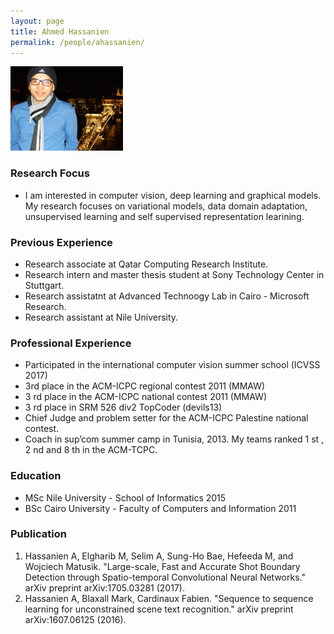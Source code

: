 ```yaml
---
layout: page
title: Ahmed Hassanien
permalink: /people/ahassanien/
---
```


<img src="/people/ahassanien/ahassanien.jpg" alt="Drawing" style="width: 180px;"/>


### Research Focus
- I am interested in computer vision, deep learning and graphical models. My research focuses on variational models, data domain adaptation, unsupervised learning and self supervised representation learining.

### Previous Experience
- Research associate at Qatar Computing Research Institute.
- Research intern and master thesis student at Sony Technology Center in Stuttgart.
- Research assistatnt at Advanced Technoogy Lab in Cairo - Microsoft Research.
- Research assistant at Nile University.
 


### Professional Experience
- Participated in the international computer vision summer school (ICVSS 2017)
- 3rd place in the ACM-ICPC regional contest 2011 (MMAW)
- 3 rd place in the ACM-ICPC national contest 2011 (MMAW)
- 3 rd place in SRM 526 div2 TopCoder (devils13)
- Chief Judge and problem setter for the ACM-ICPC Palestine national contest.
- Coach in sup’com summer camp in Tunisia, 2013. My teams ranked 1 st , 2 nd and 8 th in the ACM-TCPC.


### Education
- MSc Nile University - School of Informatics 2015
- BSc Cairo University - Faculty of Computers and Information 2011 


### Publication 
1. Hassanien A, Elgharib M, Selim A, Sung-Ho Bae, Hefeeda M, and Wojciech Matusik. "Large-scale, Fast and Accurate Shot Boundary Detection through Spatio-temporal Convolutional Neural Networks." arXiv preprint arXiv:1705.03281 (2017).
2. Hassanien A, Blaxall Mark, Cardinaux Fabien. "Sequence to sequence learning for unconstrained scene text recognition." arXiv preprint arXiv:1607.06125 (2016).




